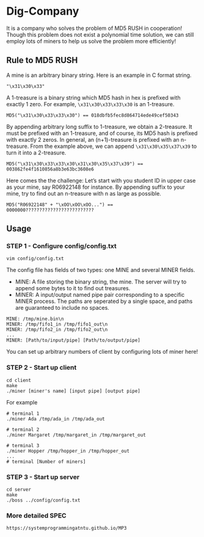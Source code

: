 # Dig-Company
It is a company who solves the problem of MD5 RUSH in cooperation! Though this problem does not exist a polynomial time solution, we can still employ lots of miners to help us solve the problem more efficiently!
## Rule to MD5 RUSH
A mine is an arbitrary binary string. Here is an example in C format string.
```
"\x31\x30\x33"
```
A 1-treasure is a binary string which MD5 hash in hex is prefixed with exactly 1 zero. For example, ``\x31\x30\x33\x33\x30`` is an 1-treasure.
```
MD5("\x31\x30\x33\x33\x30") == 018dbfb5fec8d864714ede49cef50343
```
By appending arbitrary long suffix to 1-treasure, we obtain a 2-treasure. It must be prefixed with an 1-treasure, and of course, its MD5 hash is prefixed with exactly 2 zeros. In general, an (n+1)-treasure is prefixed with an n-treasure.
From the example above, we can append ``\x31\x30\x35\x37\x39`` to turn it into a 2-treasure.
```
MD5("\x31\x30\x33\x33\x30\x31\x30\x35\x37\x39") == 003862fe4f1610856a8b3e63bc3608e6
```
Here comes the the challenge: Let’s start with you student ID in upper case as your mine, say R06922148 for instance. By appending suffix to your mine, try to find out an n-treasure with n as large as possible.
```
MD5("R06922148" + "\xOO\xOO\xOO...") == 0000000?????????????????????????
```
## Usage
### STEP 1 - Configure config/config.txt
```
vim config/config.txt
```
The config file has fields of two types: one MINE and several MINER fields.  
* MINE: A file storing the binary string, the mine. The server will try to append some bytes to it to find out treasures.
* MINER: A input/output named pipe pair corresponding to a specific MINER process. The paths are seperated by a single space, and paths are guaranteed to include no spaces.
```
MINE: /tmp/mine.bin\n
MINER: /tmp/fifo1_in /tmp/fifo1_out\n
MINER: /tmp/fifo2_in /tmp/fifo2_out\n
...
MINER: [Path/to/input/pipe] [Path/to/output/pipe]
```
You can set up arbitrary numbers of client by configuring lots of miner here!
### STEP 2 - Start up client
```
cd client
make
./miner [miner's name] [input pipe] [output pipe]
```
For example
```
# terminal 1
./miner Ada /tmp/ada_in /tmp/ada_out

# terminal 2
./miner Margaret /tmp/margaret_in /tmp/margaret_out

# terminal 3
./miner Hopper /tmp/hopper_in /tmp/hopper_out
...
# terminal [Number of miners]
```
### STEP 3 - Start up server
```
cd server
make
./boss ../config/config.txt
```
### More detailed SPEC
```
https://systemprogrammingatntu.github.io/MP3
```
